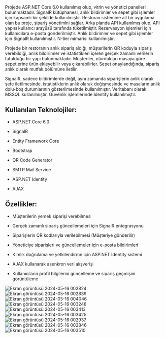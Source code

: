 Projede ASP.NET Core 6.0 kullanılmış olup, vitrin ve yönetici panelleri bulunmaktadır. SignalR kütüphanesi, anlık bildirimler ve sepet gibi işlemler için kapsamlı bir şekilde kullanılmıştır. Restoran sistemine ait bir uygulama olan bu proje, sipariş yönetimini sağlar. Arka planda API kullanılmış olup, API yapısı kullanıcı arayüzü tarafında tüketilmiştir. Rezervasyon işlemleri için kullanıcılara e-posta gönderilmiştir. Anlık bildirimler ve sepet gibi işlemler için SignalR kullanılmıştır. N-tier mimarisi kullanılmıştır.

Projede bir restoranın anlık sipariş aldığı, müşterilerin QR koduyla sipariş verebildiği, anlık bildirimler ve istatistikleri içeren gerçek zamanlı verilerin tutulduğu bir yapı bulunmaktadır. Müşteriler, oturdukları masaya göre sepetlerine ürün ekleyebilir veya çıkarabilirler. Sepet onaylandığında, sipariş anlık olarak mutfak bölümüne iletilir.

SignalR, sadece bildirimlerde değil, aynı zamanda siparişlerin anlık olarak şefe iletilmesinde, istatistiklerin anlık olarak değişmesinde ve masaların anlık dolu-boş durumlarının gösterilmesinde kullanılmıştır. Veritabanı olarak MSSQL kullanılmıştır. Güvenlik işlemlerinde Identity kullanılmıştır.

## Kullanılan Teknolojiler:

-	ASP.NET Core 6.0

- SignalR

-	Entity Framework Core

- Bootstrap

- QR Code Generator

- SMTP Mail Service

- ASP.NET Identity

- AJAX

## Özellikler:

-	Müşterilerin yemek siparişi verebilmesi

-	Gerçek zamanlı sipariş güncellemeleri için SignalR entegrasyonu

-	Siparişlerin QR kodlarıyla verilebilmesi (Müşteriye gönderilir)

-	Yöneticiye siparişleri ve güncellemeler için e-posta bildirimleri

-	Kimlik doğrulama ve yetkilendirme için ASP.NET Identity sistemi

-	AJAX kullanarak asenkron veri alışverişi

-	Kullanıcıların profil bilgilerini güncelleme ve sipariş geçmişini görüntüleme

![Ekran görüntüsü 2024-05-16 002824](https://github.com/kubrakaradirek/OrderSignaIRProject/assets/133059827/3b345322-677e-43a0-bdc7-c77589b7e98a)
![Ekran görüntüsü 2024-05-16 002839](https://github.com/kubrakaradirek/OrderSignaIRProject/assets/133059827/90690cc6-d02a-4a6b-8bee-6de724a687b0)
![Ekran görüntüsü 2024-05-16 004046](https://github.com/kubrakaradirek/OrderSignaIRProject/assets/133059827/3b7348a8-b3a8-4504-92da-d28acae85fab)
![Ekran görüntüsü 2024-05-16 003248](https://github.com/kubrakaradirek/OrderSignaIRProject/assets/133059827/59c9350a-b2a4-4ac7-b5c8-4f181d5ea84c)
![Ekran görüntüsü 2024-05-16 003413](https://github.com/kubrakaradirek/OrderSignaIRProject/assets/133059827/e132a48d-89ab-4258-a0b2-a4290086034d)
![Ekran görüntüsü 2024-05-16 003425](https://github.com/kubrakaradirek/OrderSignaIRProject/assets/133059827/4f1283f2-89f0-431d-a4f6-9d9be7f217cf)
![Ekran görüntüsü 2024-05-16 002937](https://github.com/kubrakaradirek/OrderSignaIRProject/assets/133059827/10c2158f-dc16-4c05-9006-85c3e86027a4)
![Ekran görüntüsü 2024-05-16 002846](https://github.com/kubrakaradirek/OrderSignaIRProject/assets/133059827/2bcfa35b-70f6-4952-9c7b-6cb181524d9f)
![Ekran görüntüsü 2024-05-16 003510](https://github.com/kubrakaradirek/OrderSignaIRProject/assets/133059827/7ee7c493-0702-45f7-95b0-fea8905c8337)

